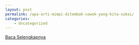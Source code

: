 ```yaml
---
layout: post
permalink: /apa-arti-mimpi-ditembak-cowok-yang-kita-sukai/
categories:
    - Uncategorized
---
```


[Baca Selengkapnya](/10)
